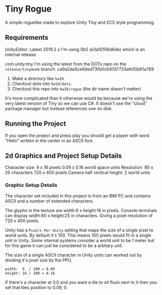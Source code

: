 # Tiny Rogue

A simple roguelike made to explore Unity Tiny and ECS style programming.

## Requirements

*UnityEditor:* Latest 2019.2.x
I'm using 0b5 (e3a10156d6de) which is an internal release.

*com.unity.tiny* I'm using the latest from the DOTs repo on the `release/tinymode` branch.
ca9a2da5ce6ded73fb0cb97d7733afe10b61a769

1. Make a directory like `hw19`.
2. Checkout dots into `hw19/dots`.
3. Checkout this repo into `hw19/rogue` (the dir name doesn't matter)

It's more complicated than it otherwise would be because we're using the very latest version of Tiny so we can use C#. It doesn't use the "cloud" package manager but instead references one on disk. 

## Running the Project

If you open the project and press play you should get a player with word "Hello" written in the center in an ASCII font.

## 2d Graphics and Project Setup Details

Character size: 
    9 x 16 pixels
    0.09 x 0.16 world space units
Resolution: 
    80 x 25 characters
    720 x 400 pixels
Camera half vertical height:
    2 world units

### Graphic Setup Details

The character set included in this project is from an IBM PC and contains ASCII and a number of extended characters.

The glyphs in the texture are width:9 x height:16 in pixels.
Console terminals can display width:80 x height:25 in characters.
Giving a pixel resolution of 720 x 400 pixels.

Unity has a `Pixels Per Unity` setting that maps the size of a single pixel to world units. By default it's 100. This means 100 pixels would fit in a single unit in Unity. Some internal systems consider a world unit to be 1 meter but for this game it can just be considered to be a arbitary unit.

The size of a single ASCII character in Unity units can worked out by dividing it's pixel size by the PPU.
```
width:	9  / 100 = 0.09
height: 16 / 100 = 0.16 
```

If there's a character at 0,0 and you want a tile to sit flush next to it then you set that tiles position to 0.09, 0.

